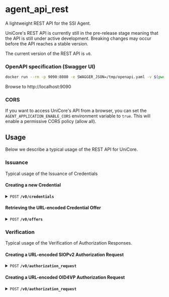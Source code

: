 # agent_api_rest

A lightweight REST API for the SSI Agent.


UniCore's REST API is currently still in the pre-release stage meaning that the API is still under active development.
Breaking changes may occur before the API reaches a stable version.

The current version of the REST API is `v0`.

### OpenAPI specification (Swagger UI)

```bash
docker run --rm -p 9090:8080 -e SWAGGER_JSON=/tmp/openapi.yaml -v $(pwd):/tmp swaggerapi/swagger-ui
```

Browse to http://localhost:9090

### CORS

If you want to access UniCore's API from a browser, you can set the `AGENT_APPLICATION_ENABLE_CORS` environment variable to `true`. This will enable a permissive CORS policy (allow all).

## Usage
Below we describe a typical usage of the REST API for UniCore. 

### Issuance
Typical usage of the Issuance of Credentials

</details>

#### Creating a new Credential

<details>
 <summary><code>POST</code> <code><b>/v0/credentials</b></code></summary>

Now there is a new Credential Configuration, we can create our first Credential. 

##### Parameters
- `offerId`: **REQUIRED**: A unique identifier for the Credential Offer. This ID will bind the Credential to the
  [Credential Offer that we will receive later](#retrieving-the-URL-encoded-credential-offer)
- `credentialConfigurationId`: **REQUIRED** 
- `credential`: **REQUIRED** An object containing the data that will be included in the Credential. This data should
  adhere to the Credential Definition that was defined in the Credential Configuration. See the [Issuance
  Configuration](../agent_issuance/README.md) for more information about how the Credential Configuration is defined.

```json
{
    "offerId":"my-first-offer",
    "credentialConfigurationId": "w3c_vc_credential",
    "credential": {
        "credentialSubject": {
            "first_name": "Ferris",
            "last_name": "Crabman",
            "dob": "1982-01-01"
        }
    }
}
```

</details>

#### Retrieving the URL-encoded Credential Offer

<details>
 <summary><code>POST</code> <code><b>/v0/offers</b></code></summary>

After creating a new Credential, we can retrieve the Credential Offer. The Credential Offer is a URL-encoded string
that can be rendered as a QR-Code which in turn can be scanned with an [Identity Wallet](https://github.com/impierce/identity-wallet).

##### Parameters
- `offerId`: **REQUIRED**: The ID of the Credential Offer 

```json
{
    "offerId":"my-first-offer"
}
```

</details>

### Verification
Typical usage of the Verification of Authorization Responses.

#### Creating a URL-encoded SIOPv2 Authorization Request

<details>
 <summary><code>POST</code> <code><b>/v0/authorization_request</b></code></summary>

Through this endpoint, we can create a URL-encoded Authorization Request that can be rendered as a QR-Code. This
QR-Code can be scanned by an [Identity Wallet](https://github.com/impierce/identity-wallet) which in turn will answer the Authorization Request.

##### Parameters
- `nonce`: **REQUIRED**: A unique identifier for the Authorization Request.
- `state`: **OPTIONAL**: A unique string representing the state of the Authorization Request.

```json
{
    "nonce":"this is a nonce"
}
```

</details>

#### Creating a URL-encoded OID4VP Authorization Request

<details>
 <summary><code>POST</code> <code><b>/v0/authorization_request</b></code></summary>

Through this endpoint, we can create a URL-encoded Authorization Request that can be rendered as a QR-Code. This
QR-Code can be scanned by an [Identity Wallet](https://github.com/impierce/identity-wallet) which in turn will answer
the Authorization Request. The only extra required parameter is the `presentation_definition` which describes the
Verifiable Credential(s) that will be requested from the Identity Wallet.

##### Parameters
- `nonce`: **REQUIRED**: A unique identifier for the Authorization Request.
- `presentation_definition`: An object describing the Verifiable Credential(s) that will be requested from the Identity
  Wallet to ensure a successful Authorization. In most cases, the `presentation_definition` below will 
- `state`: **OPTIONAL**: A unique string representing the state of the Authorization Request.

```json
{
    "nonce": "this is a nonce",
    "presentation_definition": {
        "id":"Verifiable Presentation request for sign-on",
        "input_descriptors":[
            {
                "id":"Request for Verifiable Credential",
                "constraints":{
                    "fields":[
                        {
                            "path":[
                                "$.vc.type"
                            ],
                            "filter":{
                                "type":"array",
                                "contains":{
                                    "const":"VerifiableCredential"
                                    // "const":"OpenBadgesCredential" <-- for OpenBadges
                                }
                            }
                        },
                        // Extra constraints can be added to the Presentation Definition.
                        // {
                        //     "path":[
                        //         "$.vc.credentialSubject.first_name"
                        //     ]
                        // },
                        // {
                        //     "path":[
                        //         "$.vc.credentialSubject.last_name"
                        //     ]
                        // },
                    ]
                }
            }
        ]
    }
}
```

</details>
